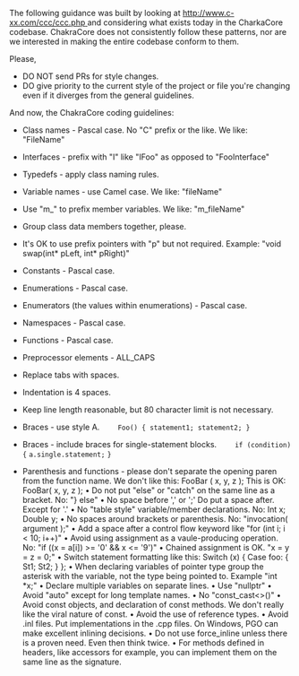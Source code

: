 The following guidance was built by looking at [http://www.c-xx.com/ccc/ccc.php ](http://www.c-xx.com/ccc/ccc.php )and considering what exists today in the CharkaCore codebase. ChakraCore does not consistently follow these patterns, nor are we interested in making the entire codebase conform to them. 

Please,
* DO NOT send PRs for style changes.
* DO give priority to the current style of the project or file you're changing even if it diverges from the general guidelines.

And now, the ChakraCore coding guidelines:

* Class names - Pascal case. No "C" prefix or the like. We like: "FileName"
* Interfaces - prefix with "I" like "IFoo" as opposed to "FooInterface"
* Typedefs - apply class naming rules.
* Variable names - use Camel case. We like: "fileName"
* Use "m_" to prefix member variables. We like: "m_fileName"
* Group class data members together, please.
* It's OK to use prefix pointers with "p" but not required. Example: "void swap(int* pLeft, int* pRight)"
* Constants - Pascal case.
* Enumerations - Pascal case.
* Enumerators (the values within enumerations) - Pascal case.
* Namespaces - Pascal case.
* Functions - Pascal case.
* Preprocessor elements - ALL_CAPS
* Replace tabs with spaces. 
* Indentation is 4 spaces.
* Keep line length reasonable, but 80 character limit is not necessary.
* Braces - use style A.
`    Foo()
    {
        statement1;
        statement2;
    }`

* Braces - include braces for single-statement blocks.
`    if (condition)`
    `{`
        `a.single.statement;`
    `}`
* Parenthesis and functions - please don't separate the opening paren from the function name. We don't like this:
		FooBar
		(    x,
		     y,
		     z
		);
	This is OK:
		FooBar(
		    x,
		    y,
		    z
		); 
	• Do not put "else" or "catch" on the same line as a bracket. No: "} else"
	• No space before ',' or ';' Do put a space after. Except for '.'
	• No "table style" variable/member declarations. No:
		Int    x;
		Double y;
	• No spaces around brackets or parenthesis. No: "invocation( argument );"
	• Add a space after a control flow keyword like "for (int i; i < 10; i++)"
	• Avoid using assignment as a vaule-producing operation. No: "if ((x = a[i]) >= '0' && x <= '9')"
	• Chained assignment is OK. "x = y = z = 0;"
	• Switch statement formatting like this:
		Switch (x)
		{
			Case foo:
			{
				St1;
				St2;
			}
		};
	• When declaring variables of pointer type group the asterisk with the variable, not the type being pointed to. Example "int *x;"
	• Declare multiple variables on separate lines.
	• Use "nullptr"
	• Avoid "auto" except for long template names.
	• No "const_cast<>()"
	• Avoid const objects, and declaration of const methods. We don't really like the viral nature of const.
	• Avoid the use of reference types.
	• Avoid .inl files. Put implementations in the .cpp files. On Windows, PGO can make excellent inlining decisions.
	• Do not use force_inline unless there is a proven need. Even then think twice.
	• For methods defined in headers, like accessors for example, you can implement them on the same line as the signature. 
